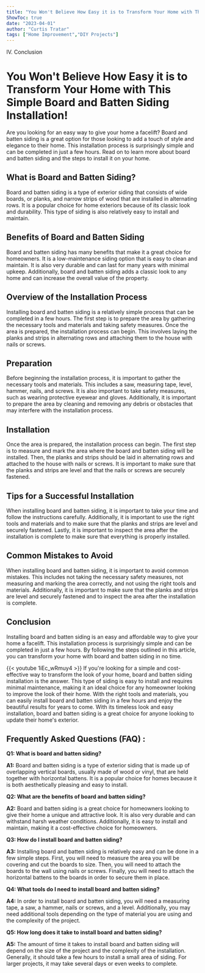 ```yaml
---
title: "You Won't Believe How Easy it is to Transform Your Home with This Simple Board and Batten Siding Installation!"
ShowToc: true 
date: "2023-04-01"
author: "Curtis Tratar" 
tags: ["Home Improvement","DIY Projects"]
---
```

IV. Conclusion

# You Won't Believe How Easy it is to Transform Your Home with This Simple Board and Batten Siding Installation!

Are you looking for an easy way to give your home a facelift? Board and batten siding is a great option for those looking to add a touch of style and elegance to their home. This installation process is surprisingly simple and can be completed in just a few hours. Read on to learn more about board and batten siding and the steps to install it on your home.

## What is Board and Batten Siding?

Board and batten siding is a type of exterior siding that consists of wide boards, or planks, and narrow strips of wood that are installed in alternating rows. It is a popular choice for home exteriors because of its classic look and durability. This type of siding is also relatively easy to install and maintain.

## Benefits of Board and Batten Siding

Board and batten siding has many benefits that make it a great choice for homeowners. It is a low-maintenance siding option that is easy to clean and maintain. It is also very durable and can last for many years with minimal upkeep. Additionally, board and batten siding adds a classic look to any home and can increase the overall value of the property.

## Overview of the Installation Process

Installing board and batten siding is a relatively simple process that can be completed in a few hours. The first step is to prepare the area by gathering the necessary tools and materials and taking safety measures. Once the area is prepared, the installation process can begin. This involves laying the planks and strips in alternating rows and attaching them to the house with nails or screws.

## Preparation

Before beginning the installation process, it is important to gather the necessary tools and materials. This includes a saw, measuring tape, level, hammer, nails, and screws. It is also important to take safety measures, such as wearing protective eyewear and gloves. Additionally, it is important to prepare the area by cleaning and removing any debris or obstacles that may interfere with the installation process.

## Installation

Once the area is prepared, the installation process can begin. The first step is to measure and mark the area where the board and batten siding will be installed. Then, the planks and strips should be laid in alternating rows and attached to the house with nails or screws. It is important to make sure that the planks and strips are level and that the nails or screws are securely fastened.

## Tips for a Successful Installation

When installing board and batten siding, it is important to take your time and follow the instructions carefully. Additionally, it is important to use the right tools and materials and to make sure that the planks and strips are level and securely fastened. Lastly, it is important to inspect the area after the installation is complete to make sure that everything is properly installed.

## Common Mistakes to Avoid

When installing board and batten siding, it is important to avoid common mistakes. This includes not taking the necessary safety measures, not measuring and marking the area correctly, and not using the right tools and materials. Additionally, it is important to make sure that the planks and strips are level and securely fastened and to inspect the area after the installation is complete.

## Conclusion

Installing board and batten siding is an easy and affordable way to give your home a facelift. This installation process is surprisingly simple and can be completed in just a few hours. By following the steps outlined in this article, you can transform your home with board and batten siding in no time.

{{< youtube 1iEc_wRmuy4 >}} 
If you're looking for a simple and cost-effective way to transform the look of your home, board and batten siding installation is the answer. This type of siding is easy to install and requires minimal maintenance, making it an ideal choice for any homeowner looking to improve the look of their home. With the right tools and materials, you can easily install board and batten siding in a few hours and enjoy the beautiful results for years to come. With its timeless look and easy installation, board and batten siding is a great choice for anyone looking to update their home's exterior.

## Frequently Asked Questions (FAQ) :
**Q1: What is board and batten siding?**

**A1:** Board and batten siding is a type of exterior siding that is made up of overlapping vertical boards, usually made of wood or vinyl, that are held together with horizontal battens. It is a popular choice for homes because it is both aesthetically pleasing and easy to install.

**Q2: What are the benefits of board and batten siding?**

**A2:** Board and batten siding is a great choice for homeowners looking to give their home a unique and attractive look. It is also very durable and can withstand harsh weather conditions. Additionally, it is easy to install and maintain, making it a cost-effective choice for homeowners.

**Q3: How do I install board and batten siding?**

**A3:** Installing board and batten siding is relatively easy and can be done in a few simple steps. First, you will need to measure the area you will be covering and cut the boards to size. Then, you will need to attach the boards to the wall using nails or screws. Finally, you will need to attach the horizontal battens to the boards in order to secure them in place.

**Q4: What tools do I need to install board and batten siding?**

**A4:** In order to install board and batten siding, you will need a measuring tape, a saw, a hammer, nails or screws, and a level. Additionally, you may need additional tools depending on the type of material you are using and the complexity of the project.

**Q5: How long does it take to install board and batten siding?**

**A5:** The amount of time it takes to install board and batten siding will depend on the size of the project and the complexity of the installation. Generally, it should take a few hours to install a small area of siding. For larger projects, it may take several days or even weeks to complete.





